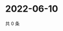# 2022-06-10

共 0 条

<!-- BEGIN WEIBO -->
<!-- 最后更新时间 Fri Jun 10 2022 15:13:29 GMT+0800 (China Standard Time) -->

<!-- END WEIBO -->
